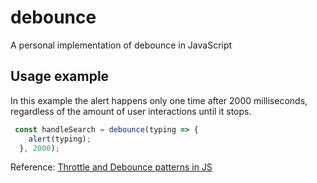 # debounce
A personal implementation of debounce in JavaScript

## Usage example
In this example the alert happens only one time after 2000 milliseconds, regardless of the amount of user interactions until it stops.

```javascript
 const handleSearch = debounce(typing => {
    alert(typing);
  }, 2000);
```

Reference:
[Throttle and Debounce patterns in JS](http://loopinfinito.com.br/2013/09/24/throttle-e-debounce-patterns-em-javascript/)

